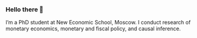 ### Hello there 👋

I’m a PhD student at New Economic School, Moscow. 
I conduct research of monetary economics, monetary and fiscal policy, and causal inference.
